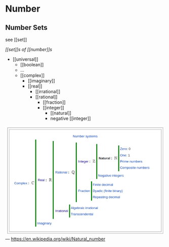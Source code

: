 # Number

## Number Sets

see [[set]]

_[[set]]s of [[number]]s_

- [[universal]]
  - [[boolean]]
  - $\dots$
  - [[complex]]
    - [[imaginary]]
    - [[real]]
      - [[irrational]]
      - [[rational]]
        - [[fraction]]
        - [[integer]]
          - [[natural]]
          - negative [[integer]]

![](20220530145423.png) &mdash; <https://en.wikipedia.org/wiki/Natural_number>
